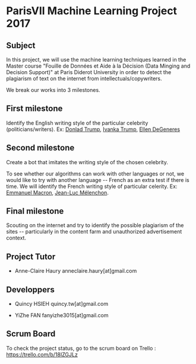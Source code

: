 # ParisVII Machine Learning Project 2017

## Subject
In this project, we will use the machine learning techniques learned in the Master course "Fouille de Données et Aide à la Décision (Data Minging and Decision Support)" at Paris Diderot University in order to detect the plagiarism of text on the internet from intellectuals/copywriters.

We break our works into 3 milestones.

## First milestone
Identify the English writing style of the particular celebrity (politicians/writers). Ex: [Donlad Trump](https://twitter.com/realDonaldTrump), [Ivanka Trump](https://twitter.com/IvankaTrump), [Ellen DeGeneres](https://twitter.com/TheEllenShow)

## Second milestone
Create a bot that imitates the writing style of the chosen celebrity.

To see whether our algorithms can work with other languages or not, we would like to try with another language -- French as an extra test if there is time. We will identify the French writing style of particular celerity. Ex: [Emmanuel Macron](https://twitter.com/emmanuelmacron), [Jean-Luc Mélenchon](https://twitter.com/jlmelenchon?lang=en).

## Final milestone
Scouting on the internet and try to identify the possible plagiarism of the sites -- particularly in the content farm and unauthorized advertisement context.

## Project Tutor
- Anne-Claire Haury anneclaire.haury[at]gmail.com

## Developpers
- Quincy HSIEH quincy.tw[at]gmail.com

- YiZhe FAN fanyizhe3015[at]gmail.com

## Scrum Board
To check the project status, go to the scrum board on Trello : https://trello.com/b/18IZGJLz



